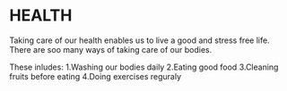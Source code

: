 # HEALTH
Taking care of our health enables us to live a good and stress free life.
There are soo many ways of taking care of our bodies.

These inludes:
1.Washing our bodies daily
2.Eating good food
3.Cleaning fruits before eating
4.Doing exercises reguraly

